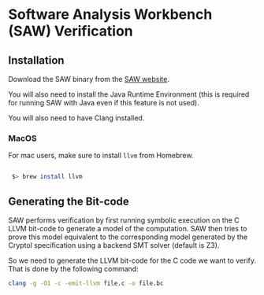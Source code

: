 # Software Analysis Workbench (SAW) Verification

## Installation

Download the SAW binary from the [SAW website](https://saw.galois.com).

You will also need to install the Java Runtime Environment (this is required for running SAW with Java even if this feature is not used).

You will also need to have Clang installed.

### MacOS

For mac users, make sure to install `llvm` from Homebrew.

```bash

 $> brew install llvm

```

## Generating the Bit-code

SAW performs verification by first running symbolic execution on the C LLVM bit-code to generate a model of the computation. SAW then tries to prove this model equivalent to the corresponding model generated by the Cryptol specification using a backend SMT solver (default is Z3).

So we need to generate the LLVM bit-code for the C code we want to verify. That is done by the following command:

```bash
clang -g -O1 -c -emit-llvm file.c -o file.bc
```
